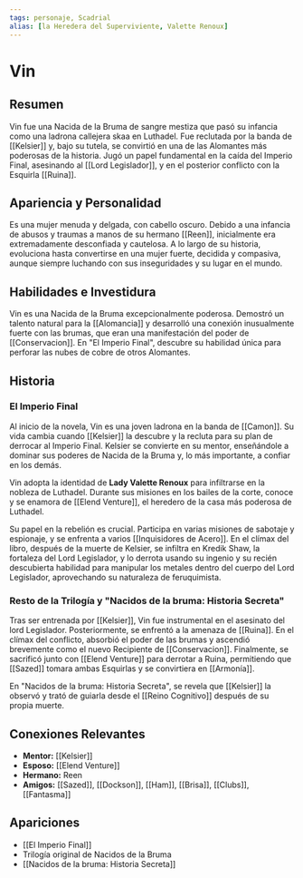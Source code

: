 ```yaml
---
tags: personaje, Scadrial
alias: [la Heredera del Superviviente, Valette Renoux]
---
```


# Vin

## Resumen
Vin fue una Nacida de la Bruma de sangre mestiza que pasó su infancia como una ladrona callejera skaa en Luthadel. Fue reclutada por la banda de [[Kelsier]] y, bajo su tutela, se convirtió en una de las Alomantes más poderosas de la historia. Jugó un papel fundamental en la caída del Imperio Final, asesinando al [[Lord Legislador]], y en el posterior conflicto con la Esquirla [[Ruina]].

## Apariencia y Personalidad
Es una mujer menuda y delgada, con cabello oscuro. Debido a una infancia de abusos y traumas a manos de su hermano [[Reen]], inicialmente era extremadamente desconfiada y cautelosa. A lo largo de su historia, evoluciona hasta convertirse en una mujer fuerte, decidida y compasiva, aunque siempre luchando con sus inseguridades y su lugar en el mundo.

## Habilidades e Investidura
Vin es una Nacida de la Bruma excepcionalmente poderosa. Demostró un talento natural para la [[Alomancia]] y desarrolló una conexión inusualmente fuerte con las brumas, que eran una manifestación del poder de [[Conservacion]]. En "El Imperio Final", descubre su habilidad única para perforar las nubes de cobre de otros Alomantes.

## Historia

### El Imperio Final
Al inicio de la novela, Vin es una joven ladrona en la banda de [[Camon]]. Su vida cambia cuando [[Kelsier]] la descubre y la recluta para su plan de derrocar al Imperio Final. Kelsier se convierte en su mentor, enseñándole a dominar sus poderes de Nacida de la Bruma y, lo más importante, a confiar en los demás.

Vin adopta la identidad de **Lady Valette Renoux** para infiltrarse en la nobleza de Luthadel. Durante sus misiones en los bailes de la corte, conoce y se enamora de [[Elend Venture]], el heredero de la casa más poderosa de Luthadel.

Su papel en la rebelión es crucial. Participa en varias misiones de sabotaje y espionaje, y se enfrenta a varios [[Inquisidores de Acero]]. En el clímax del libro, después de la muerte de Kelsier, se infiltra en Kredik Shaw, la fortaleza del Lord Legislador, y lo derrota usando su ingenio y su recién descubierta habilidad para manipular los metales dentro del cuerpo del Lord Legislador, aprovechando su naturaleza de feruquimista.

### Resto de la Trilogía y "Nacidos de la bruma: Historia Secreta"
Tras ser entrenada por [[Kelsier]], Vin fue instrumental en el asesinato del lord Legislador. Posteriormente, se enfrentó a la amenaza de [[Ruina]]. En el clímax del conflicto, absorbió el poder de las brumas y ascendió brevemente como el nuevo Recipiente de [[Conservacion]]. Finalmente, se sacrificó junto con [[Elend Venture]] para derrotar a Ruina, permitiendo que [[Sazed]] tomara ambas Esquirlas y se convirtiera en [[Armonía]].

En "Nacidos de la bruma: Historia Secreta", se revela que [[Kelsier]] la observó y trató de guiarla desde el [[Reino Cognitivo]] después de su propia muerte.

## Conexiones Relevantes
* **Mentor:** [[Kelsier]]
* **Esposo:** [[Elend Venture]]
* **Hermano:** Reen
* **Amigos:** [[Sazed]], [[Dockson]], [[Ham]], [[Brisa]], [[Clubs]], [[Fantasma]]

## Apariciones
* [[El Imperio Final]]
* Trilogía original de Nacidos de la Bruma
* [[Nacidos de la bruma: Historia Secreta]]
